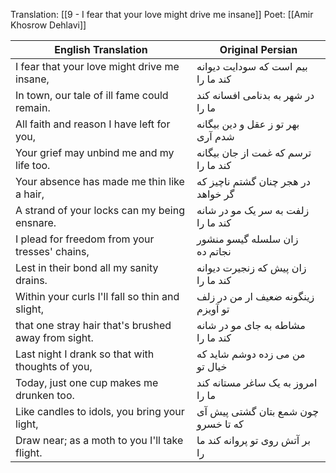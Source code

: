 
Translation: [[9 - I fear that your love might drive me insane]]
Poet: [[Amir Khosrow Dehlavi]]

| English Translation | Original Persian |
|---------------------|------------------|
| I fear that your love might drive me insane, | بیم است که سودایت دیوانه کند ما را |
| In town, our tale of ill fame could remain. | در شهر به بدنامی افسانه کند ما را |
| All faith and reason I have left for you, | بهر تو ز عقل و دین بیگانه شدم آری |
| Your grief may unbind me and my life too. | ترسم که غمت از جان بیگانه کند ما را |
| Your absence has made me thin like a hair,| در هجر چنان گشتم ناچیز که گر خواهد |
| A strand of your locks can my being ensnare. | زلفت به سر یک مو در شانه کند ما را |
| I plead for freedom from your tresses' chains, | زان سلسله گیسو منشور نجاتم ده |
| Lest in their bond all my sanity drains. | زان پیش که زنجیرت دیوانه کند ما را |
| Within your curls I'll fall so thin and slight, | زینگونه ضعیف ار من در زلف تو آویزم |
| that one stray hair that's brushed away from sight. | مشاطه به جای مو در شانه کند ما را |
| Last night I drank so that with thoughts of you, | من می زده دوشم شاید که خیال تو |
| Today, just one cup makes me drunken too. | امروز به یک ساغر مستانه کند ما را |
| Like candles to idols, you bring your light, | چون شمع بتان گشتی پیش آی که تا خسرو |
| Draw near; as a moth to you I'll take flight. | بر آتش روی تو پروانه کند ما را |

